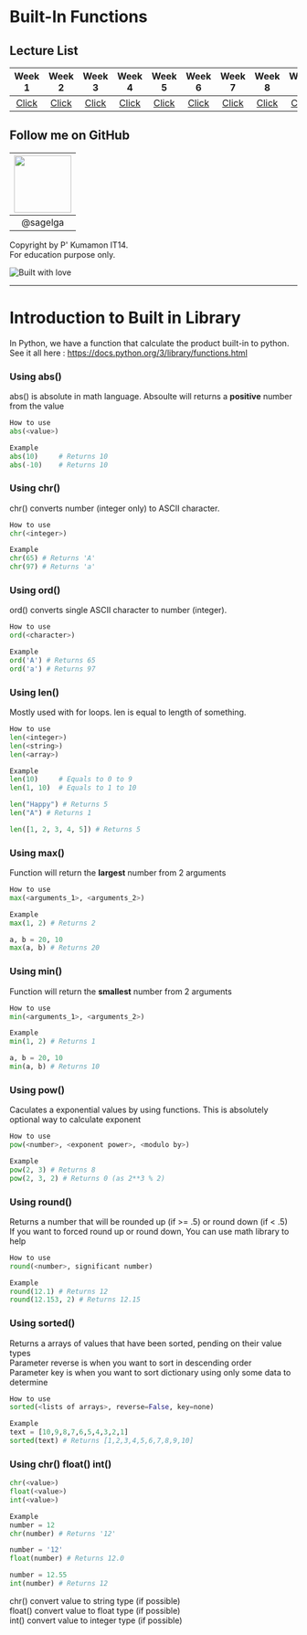 # Built-In Functions

## Lecture List

|Week 1|Week 2|Week 3|Week 4|Week 5|Week 6|Week 7|Week 8|Week 9|
|:-:|:-:|:-:|:-:|:-:|:-:|:-:|:-:|:-:|
|[Click](/Lecture%20Cheat%20Sheet/Week1%20-%20IO.md)|[Click](/Lecture%20Cheat%20Sheet/Week%202%20-%20Functions.md)|[Click](/Lecture%20Cheat%20Sheet/Week%203%20-%20Math%20Library.md%20)|[Click](/Lecture%20Cheat%20Sheet/Week%204%20-%20Strings.md)|[Click](/Lecture%20Cheat%20Sheet/Week%205%20-%20Condition.md%20)|[Click](/Lecture%20Cheat%20Sheet/Week%206%20-%20Loops.md)|[Click](/Lecture%20Cheat%20Sheet/Week%207%20-%20Lists%20+%20Tuples.md)|[Click](/Lecture%20Cheat%20Sheet/Week%208%20-%20Dictionary.md)|[Click](/Lecture%20Cheat%20Sheet/Week%209%20-%20Recursion.md)|

## Follow me on GitHub
|<a href="https://github.com/sagelga"><img src="https://avatars0.githubusercontent.com/u/13056824" width="100px"></a>  |
|:-:|  
|@sagelga|

Copyright by P' Kumamon IT14. <br>
For education purpose only.

![Built with love](http://forthebadge.com/images/badges/built-with-love.svg)

----------

# Introduction to Built in Library
In Python, we have a function that calculate the product built-in to python. <br>
See it all here : https://docs.python.org/3/library/functions.html

### Using abs()
abs() is absolute in math language. Absoulte will returns a **positive** number from the value
```python
How to use
abs(<value>)

Example
abs(10)     # Returns 10
abs(-10)    # Returns 10
```

### Using chr()
chr() converts number (integer only) to ASCII character.
```python
How to use
chr(<integer>)

Example
chr(65) # Returns 'A'
chr(97) # Returns 'a'
```

### Using ord()
ord() converts single ASCII character to number (integer).
```python
How to use
ord(<character>)

Example
ord('A') # Returns 65
ord('a') # Returns 97
```

### Using len()
Mostly used with for loops. len is equal to length of something.
```python
How to use
len(<integer>)
len(<string>)
len(<array>)

Example
len(10)     # Equals to 0 to 9
len(1, 10)  # Equals to 1 to 10

len("Happy") # Returns 5
len("A") # Returns 1

len([1, 2, 3, 4, 5]) # Returns 5
```

### Using max()
Function will return the **largest** number from 2 arguments
```python
How to use
max(<arguments_1>, <arguments_2>)

Example
max(1, 2) # Returns 2

a, b = 20, 10
max(a, b) # Returns 20
```

### Using min()
Function will return the **smallest** number from 2 arguments
```python
How to use
min(<arguments_1>, <arguments_2>)

Example
min(1, 2) # Returns 1

a, b = 20, 10
min(a, b) # Returns 10
```

### Using pow()
Caculates a exponential values by using functions. This is absolutely optional way to calculate exponent
```python
How to use
pow(<number>, <exponent power>, <modulo by>)

Example
pow(2, 3) # Returns 8
pow(2, 3, 2) # Returns 0 (as 2**3 % 2)
```

### Using round()
Returns a number that will be rounded up (if >= .5) or round down (if < .5) <br>
If you want to forced round up or round down, You can use math library to help
```python
How to use
round(<number>, significant number)

Example
round(12.1) # Returns 12
round(12.153, 2) # Returns 12.15
```

### Using sorted()
Returns a arrays of values that have been sorted, pending on their value types <br>
Parameter reverse is when you want to sort in descending order <br>
Parameter key is when you want to sort dictionary using only some data to determine
```python
How to use
sorted(<lists of arrays>, reverse=False, key=none)

Example
text = [10,9,8,7,6,5,4,3,2,1]
sorted(text) # Returns [1,2,3,4,5,6,7,8,9,10]
```

### Using chr() float() int()
```python
chr(<value>)
float(<value>)
int(<value>)

Example
number = 12
chr(number) # Returns '12'

number = '12'
float(number) # Returns 12.0

number = 12.55
int(number) # Returns 12
```
chr() convert value to string type (if possible) <br>
float() convert value to float type (if possible) <br>
int() convert value to integer type (if possible)
